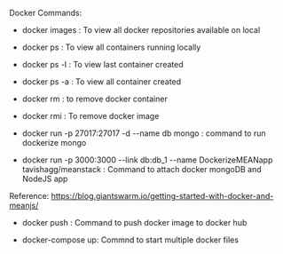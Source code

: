 Docker Commands:
- docker images : To view all docker repositories available on local
- docker ps : To view all containers running locally
- docker ps -l : To view last container created
- docker ps -a : To view all container created
- docker rm <name> : to remove docker container
- docker rmi <id> : To remove docker image

- docker run -p 27017:27017 -d --name db mongo : command to run dockerize mongo
- docker run -p 3000:3000 --link db:db_1 --name DockerizeMEANapp tavishagg/meanstack : Command to attach docker mongoDB and NodeJS app

Reference: https://blog.giantswarm.io/getting-started-with-docker-and-meanjs/

- docker push <Repository name> : Command to push docker image to docker hub

- docker-compose up: Commnd to start multiple docker files
